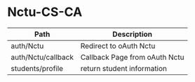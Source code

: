 # Nctu-CS-CA


| Path | Description |
| --------- | ------ |
| auth/Nctu | Redirect to oAuth Nctu|
| auth/Nctu/callback | Callback Page from oAuth Nctu|
| students/profile | return student information |
